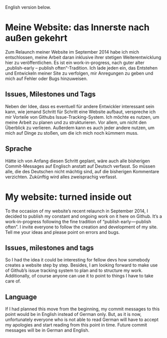 English version below.

# Meine Website: das Innerste nach außen gekehrt

Zum Relaunch meiner Website im September 2014 habe ich mich entschlossen, meine Arbeit daran inklusive ihrer stetigen Weiterentwicklung hier zu veröffentlichen. Es ist ein work-in-progress, nach guter alter „publish-early – publish often“-Tradition. Ich lade jeden ein, das Entstehen und Entwickeln meiner Site zu verfolgen, mir Anregungen zu geben und mich auf Fehler oder Bugs hinzuweisen.

## Issues, Milestones und Tags

Neben der Idee, dass es eventuell für andere Entwickler interessant sein kann, wie jemand Schritt für Schritt eine Website aufbaut, verspreche ich mir Vorteile von Githubs Issue-Tracking-System. Ich möchte es nutzen, um meine Arbeit zu planen und zu strukturieren. Vor allem, um nicht den Überblick zu verlieren. Außerdem kann es auch jeder andere nutzen, um mich auf Dinge zu stoßen, um die ich mich noch kümmern muss.

## Sprache

Hätte ich von Anfang diesen Schritt geplant, wäre auch alle bisherigen Commit-Messages auf Englisch anstatt auf Deutsch verfasst. So müssen alle, die des Deutschen nicht mächtig sind, auf die bisherigen Kommentare verzichten. Zukünftig wird alles zweisprachig verfasst.

# My website: turned inside out

To the occasion of my website’s recent relaunch in September 2014, I decided to publish my constant and ongoing work on it here on Github. It’s a work-in-progress following the fine tradition of “publish early — publish often”. I invite everyone to follow the creation and development of my site. Tell me your ideas and please point on errors and bugs.

## Issues, milestones and tags

So I had the idea it could be interesting for fellow devs how somebody creates a website step by step. Besides, I am looking forward to make use of Github’s issue tracking system to plan and to structure my work. Additionally, of course anyone can use it to point to things I have to take care of.

## Language

If I had planned this move from the beginning, my commit messages to this point would be in English instead of German only. But, as it is now, unfortunately everyone who is not able to read German will have to accept my apologies and start reading from this point in time. Future commit messages will be in German and English.
